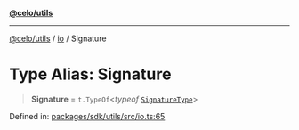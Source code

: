[**@celo/utils**](../../README.md)

***

[@celo/utils](../../README.md) / [io](../README.md) / Signature

# Type Alias: Signature

> **Signature** = `t.TypeOf`\<*typeof* [`SignatureType`](../variables/SignatureType.md)\>

Defined in: [packages/sdk/utils/src/io.ts:65](https://github.com/celo-org/developer-tooling/blob/master/packages/sdk/utils/src/io.ts#L65)
